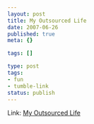```yaml
---
layout: post
title: My Outsourced Life
date: 2007-06-26
published: true
meta: {}

tags: []

type: post
tags:
- fun
- tumble-link
status: publish
---
```

Link: [My Outsourced Life](http://www.timferriss.com/ferriss-book-outsourcing.htm)
